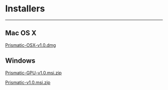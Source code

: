 # Installers

---

## Mac OS X
[Prismatic-OSX-v1.0.dmg](https://github.com/prism-em/prismatic-binaries/raw/master/Mac/Prismatic-v1.0.dmg.zip)

## Windows 

[Prismatic-GPU-v1.0.msi.zip](https://github.com/prism-em/prismatic-binaries/raw/master/Windows/Prismatic-GPU-v1.0.msi.zip)

[Prismatic-v1.0.msi.zip](https://github.com/prism-em/prismatic-binaries/raw/master/Windows/Prismatic-v1.0.msi.zip)
